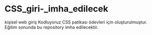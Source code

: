 # CSS_giri-_imha_edilecek
kişisel web giriş Kodluyoruz CSS patikası ödevleri için oluşturulmuştur. Eğitim sonunda bu repository imha edilecektir.
